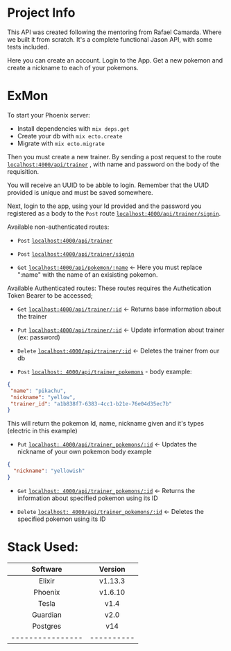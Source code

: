 # Project Info

This API was created following the mentoring from Rafael Camarda. Where we built it from scratch.
It's a complete functional Jason API, with some tests included.

Here you can create an account. Login to the App. Get a new pokemon and create a nickname to each of your pokemons.

# ExMon

To start your Phoenix server:

- Install dependencies with `mix deps.get`
- Create your db with `mix ecto.create`
- Migrate with `mix ecto.migrate`

Then you must create a new trainer. By sending a post request to the route [`localhost:4000/api/trainer`](http://localhost:4000/api/trainer) , with name and password on the body of the requisition.

You will receive an UUID to be abble to login. Remember that the UUID provided is unique and must be saved somewhere.

Next, login to the app, using your Id provided and the password you registered as a body to the `Post` route [`localhost:4000/api/trainer/signin`](http://localhost:4000/api/trainer/signin).

Available non-authenticated routes:

- `Post` [`localhost:4000/api/trainer`](http://localhost:4000/api/trainer)

- `Post` [`localhost:4000/api/trainer/signin`](http://localhost:4000/api/trainer/login)

- `Get` [`localhost:4000/api/pokemon/:name`](http://localhost:4000/api/pokemon/:name) <- Here you must replace ":name" with the name of an exisisting pokemon.

Available Authenticated routes:
These routes requires the Authetication Token Bearer to be accessed;

- `Get` [`localhost:4000/api/trainer/:id`](http://localhost:4000/api/trainer/:id) <- Returns base information about the trainer
- `Put` [`localhost:4000/api/trainer/:id`](http://localhost:4000/api/trainer/:id) <- Update information about trainer (ex: password)

- `Delete` [`localhost:4000/api/trainer/:id`](http://localhost:4000/api/trainer/:id) <- Deletes the trainer from our db

- `Post` [`localhost: 4000/api/trainer_pokemons`](http://localhost:4000/api/trainer_pokemons) - body example:

```Json
{
 "name": "pikachu",
 "nickname": "yellow",
 "trainer_id": "a1b838f7-6383-4cc1-b21e-76e04d35ec7b"
}
```

This will return the pokemon Id, name, nickname given and it's types (electric in this example)

- `Put` [`localhost: 4000/api/trainer_pokemons/:id`](http://localhost:4000/api/trainer_pokemons/:id) <- Updates the nickname of your own pokemon body example

```Json
{
  "nickname": "yellowish"
}
```

- `Get` [`localhost: 4000/api/trainer_pokemons/:id`](http://localhost:4000/api/trainer_pokemons/:id) <- Returns the information about specified pokemon using its ID

- `Delete` [`localhost: 4000/api/trainer_pokemons/:id`](http://localhost:4000/api/trainer_pokemons) <- Deletes the specified pokemon using its ID

# Stack Used:

|     Software     |  Version   |
| :--------------: | :--------: |
|      Elixir      |  v1.13.3   |
|     Phoenix      |  v1.6.10   |
|      Tesla       |    v1.4    |
|     Guardian     |    v2.0    |
|     Postgres     |    v14     |
| ---------------- | ---------- |
